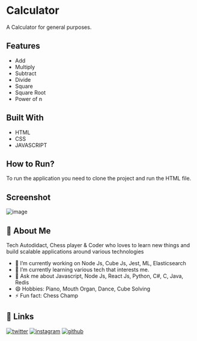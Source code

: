 # Calculator

A Calculator for general purposes.

## Features

- Add
- Multiply
- Subtract
- Divide
- Square
- Square Root
- Power of n

## Built With

- HTML
- CSS
- JAVASCRIPT

## How to Run?

To run the application you need to clone the project and run the HTML file.

## Screenshot

![image](https://user-images.githubusercontent.com/72201530/193838132-4e22f252-ce18-42ef-8066-b1e392d784a8.png)


## 🚀 About Me

Tech Autodidact, Chess player & Coder who loves to learn new things and build scalable applications around various technologies

- 🔭 I’m currently working on Node Js, Cube Js, Jest, ML, Elasticsearch
- 🌱 I’m currently learning various tech that interests me.
- 💬 Ask me about Javascript, Node Js, React Js, Python, C#, C, Java, Redis
- 😄 Hobbies: Piano, Mouth Organ, Dance, Cube Solving
- ⚡ Fun fact: Chess Champ

## 🔗 Links
[![twitter](https://img.shields.io/badge/twitter-1DA1F2?style=for-the-badge&logo=twitter&logoColor=white)](https://twitter.com/Dhanush_Nehru)
[![instagram](https://img.shields.io/badge/instagram-E4405F?style=for-the-badge&logo=instagram&logoColor=white)](https://www.instagram.com/dhanush_nehru/)
[![github](https://img.shields.io/badge/github-100000?style=for-the-badge&logo=github&logoColor=white)](https://github.com/DhanushNehru)
